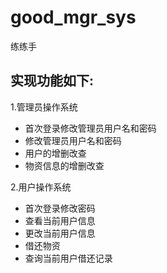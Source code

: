 # good_mgr_sys
练练手

## 实现功能如下:
1.管理员操作系统
- 首次登录修改管理员用户名和密码
- 修改管理员用户名和密码
- 用户的增删改查
- 物资信息的增删改查

2.用户操作系统
- 首次登录修改密码
- 查看当前用户信息
- 更改当前用户信息
- 借还物资
- 查询当前用户借还记录

